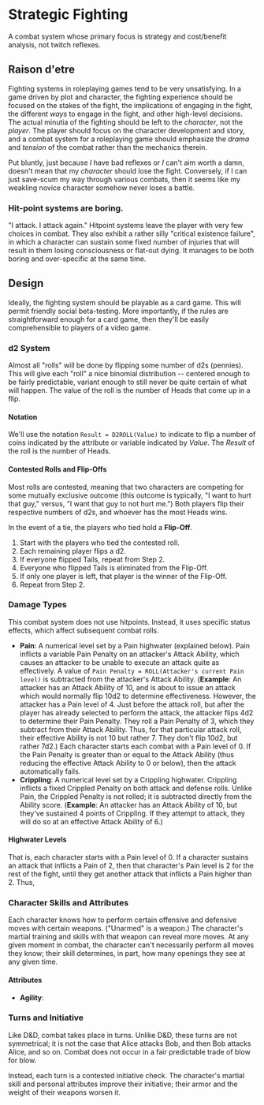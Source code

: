 # Strategic Fighting
A combat system whose primary focus is strategy and cost/benefit analysis, not twitch reflexes.

## Raison d'etre
Fighting systems in roleplaying games tend to be very unsatisfying. In a game driven by plot and character, the fighting experience should be focused on the stakes of the fight, the implications of engaging in the fight, the different *ways* to engage in the fight, and other high-level decisions. The actual minutia of the fighting should be left to the *character*, not the *player*. The player should focus on the character development and story, and a combat system for a roleplaying game should emphasize the *drama* and *tension* of the combat rather than the mechanics therein.

Put bluntly, just because *I* have bad reflexes or *I* can't aim worth a damn, doesn't mean that my *character* should lose the fight. Conversely, if I can just save-scum my way through various combats, then it seems like my weakling novice character somehow never loses a battle.

### Hit-point systems are boring.

"I attack. I attack again." Hitpoint systems leave the player with very few choices in combat. They also exhibit a rather silly "critical existence failure", in which a character can sustain some fixed number of injuries that will result in them losing consciousness or flat-out dying. It manages to be both boring and over-specific at the same time.

## Design

Ideally, the fighting system should be playable as a card game. This will permit friendly social beta-testing. More importantly, if the rules are straightforward enough for a card game, then they'll be easily comprehensible to players of a video game.

### d2 System

Almost all "rolls" will be done by flipping some number of d2s (pennies). This will give each "roll" a nice binomial distribution -- centered enough to be fairly predictable, variant enough to still never be quite certain of what will happen. The value of the roll is the number of Heads that come up in a flip.

#### Notation

We'll use the notation ```Result = D2ROLL(Value)``` to indicate to flip a number of coins indicated by the attribute or variable indicated by *Value*. The *Result* of the roll is the number of Heads.

#### Contested Rolls and Flip-Offs

Most rolls are contested, meaning that two characters are competing for some mutually exclusive outcome (this outcome is typically, "I want to hurt that guy," versus, "I want that guy to not hurt me.") Both players flip their respective numbers of d2s, and whoever has the most Heads wins.

In the event of a tie, the players who tied hold a **Flip-Off**.
1. Start with the players who tied the contested roll.
1. Each remaining player flips a d2.
1. If everyone flipped Tails, repeat from Step 2.
1. Everyone who flipped Tails is eliminated from the Flip-Off.
1. If only one player is left, that player is the winner of the Flip-Off.
1. Repeat from Step 2.

### Damage Types

This combat system does not use hitpoints. Instead, it uses specific status effects, which affect subsequent combat rolls.

* **Pain**: A numerical level set by a Pain highwater (explained below). Pain inflicts a variable Pain Penalty on an attacker's Attack Ability, which causes an attacker to be unable to execute an attack quite as effectively. A value of ```Pain Penalty = ROLL(Attacker's current Pain level)``` is subtracted from the attacker's Attack Ability. (**Example**: An attacker has an Attack Ability of 10, and is about to issue an attack which would normally flip 10d2 to determine effectiveness. However, the attacker has a Pain level of 4. Just before the attack roll, but after the player has already selected to perform the attack, the attacker flips 4d2 to determine their Pain Penalty. They roll a Pain Penalty of 3, which they subtract from their Attack Ability. Thus, for that particular attack roll, their effective Ability is not 10 but rather 7. They don't flip 10d2, but rather 7d2.) Each character starts each combat with a Pain level of 0. If the Pain Penalty is greater than or equal to the Attack Ability (thus reducing the effective Attack Ability to 0 or below), then the attack automatically fails.
* **Crippling**: A numerical level set by a Crippling highwater. Crippling inflicts a fixed Crippled Penalty on both attack and defense rolls. Unlike Pain, the Crippled Penalty is not rolled; it is subtracted directly from the Ability score. (**Example**: An attacker has an Attack Ability of 10, but they've sustained 4 points of Crippling. If they attempt to attack, they will do so at an effective Attack Ability of 6.)


#### Highwater Levels
 That is, each character starts with a Pain level of 0. If a character sustains an attack that inflicts a Pain of 2, then that character's Pain level is 2 for the rest of the fight, until they get another attack that inflicts a Pain higher than 2. Thus, 
 
 

### Character Skills and Attributes

Each character knows how to perform certain offensive and defensive moves with certain weapons. ("Unarmed" is a weapon.) The character's martial training and skills with that weapon can reveal more moves. At any given moment in combat, the character can't necessarily perform all moves they know; their skill determines, in part, how many openings they see at any given time.

#### Attributes

* **Agility**: 

### Turns and Initiative

Like D&D, combat takes place in turns. Unlike D&D, these turns are not symmetrical; it is not the case that Alice attacks Bob, and then Bob attacks Alice, and so on. Combat does not occur in a fair predictable trade of blow for blow.

Instead, each turn is a contested initiative check. The character's martial skill and personal attributes improve their initiative; their armor and the weight of their weapons worsen it.
